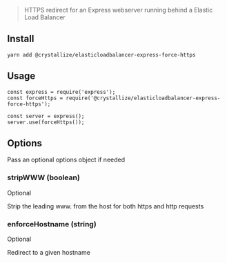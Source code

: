 > HTTPS redirect for an Express webserver running behind a Elastic Load Balancer

## Install

```
yarn add @crystallize/elasticloadbalancer-express-force-https
```

## Usage

```
const express = require('express');
const forceHttps = require('@crystallize/elasticloadbalancer-express-force-https');

const server = express();
server.use(forceHttps());
```

## Options

Pass an optional options object if needed

### stripWWW (boolean)

Optional

Strip the leading www. from the host for both https and http requests

### enforceHostname (string)

Optional

Redirect to a given hostname
